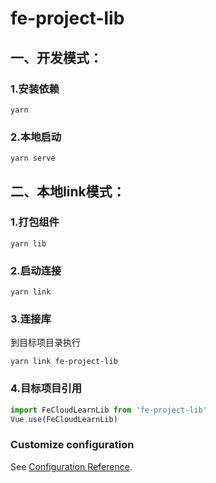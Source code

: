 # fe-project-lib

## 一、开发模式：
### 1.安装依赖
```
yarn 
```

### 2.本地启动
```
yarn serve
```

## 二、本地link模式：
### 1.打包组件
```
yarn lib
```

### 2.启动连接
```
yarn link
```
### 3.连接库
到目标项目录执行
```
yarn link fe-project-lib
```
### 4.目标项目引用
```JavaScript
import FeCloudLearnLib from 'fe-project-lib'
Vue.use(FeCloudLearnLib)
```

### Customize configuration
See [Configuration Reference](https://cli.vuejs.org/config/).
